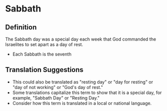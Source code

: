# Sabbath

## Definition

The Sabbath day was a special day each week that God commanded the Israelites to set apart as a day of rest.

* Each Sabbath is the seventh


## Translation Suggestions



* This could also be translated as "resting day" or "day for resting" or "day of not working" or "God's day of rest."
* Some translations capitalize this term to show that it is a special day, for example, "Sabbath Day" or "Resting Day."
* Consider how this term is translated in a local or national language.